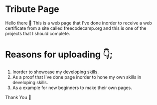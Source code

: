 # Tribute Page 

Hello there 👋
This is a web page that I've done inorder to receive a web certificate from a site called freecodecamp.org and this is one of the projects that I should complete.

# Reasons for uploading 👇;
1. Inorder to showcase my developing skills.
2. As a proof that I've done page inorder to hone my own skills in developing skills.
3. As a example for new beginners to make their own pages.

Thank You 🙏 
